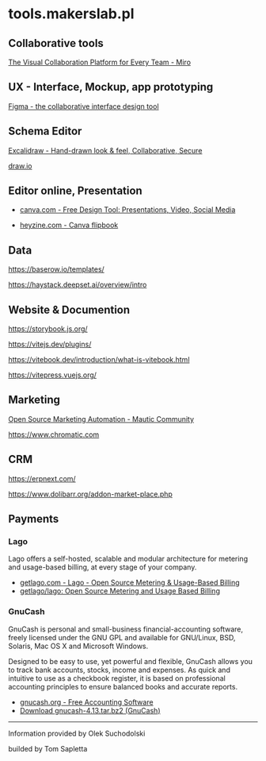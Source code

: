 # tools.makerslab.pl


## Collaborative tools 

[The Visual Collaboration Platform for Every Team - Miro](https://miro.com/)


## UX - Interface, Mockup, app prototyping

[Figma - the collaborative interface design tool](https://www.figma.com/)


## Schema Editor

[Excalidraw - Hand-drawn look & feel, Collaborative, Secure](https://excalidraw.com/)

[draw.io](https://www.draw.io/index.html)


## Editor online, Presentation

+ [canva.com - Free Design Tool: Presentations, Video, Social Media](https://www.canva.com/)

+ [heyzine.com - Canva flipbook](https://heyzine.com/feature/canva-flipbook)



## Data 

https://baserow.io/templates/

https://haystack.deepset.ai/overview/intro



## Website & Documention

https://storybook.js.org/

https://vitejs.dev/plugins/

https://vitebook.dev/introduction/what-is-vitebook.html

https://vitepress.vuejs.org/


## Marketing

[Open Source Marketing Automation - Mautic Community](https://www.mautic.org/)

https://www.chromatic.com



## CRM

https://erpnext.com/

https://www.dolibarr.org/addon-market-place.php



## Payments

### Lago
Lago offers a self-hosted, scalable and modular architecture for metering and usage-based billing, at every stage of your company.
+ [getlago.com - Lago - Open Source Metering & Usage-Based Billing](https://www.getlago.com/)
+ [getlago/lago: Open Source Metering and Usage Based Billing](https://github.com/getlago/lago)

### GnuCash
GnuCash is personal and small-business financial-accounting software, freely licensed under the GNU GPL and available for GNU/Linux, BSD, Solaris, Mac OS X and Microsoft Windows.

Designed to be easy to use, yet powerful and flexible, GnuCash allows you to track bank accounts, stocks, income and expenses. As quick and intuitive to use as a checkbook register, it is based on professional accounting principles to ensure balanced books and accurate reports.
+ [gnucash.org - Free Accounting Software](https://www.gnucash.org/)
+ [Download gnucash-4.13.tar.bz2 (GnuCash)](https://sourceforge.net/projects/gnucash/files/gnucash%20%28stable%29/4.13/gnucash-4.13.tar.bz2/download)


---

Information provided by Olek Suchodolski

builded by Tom Sapletta
